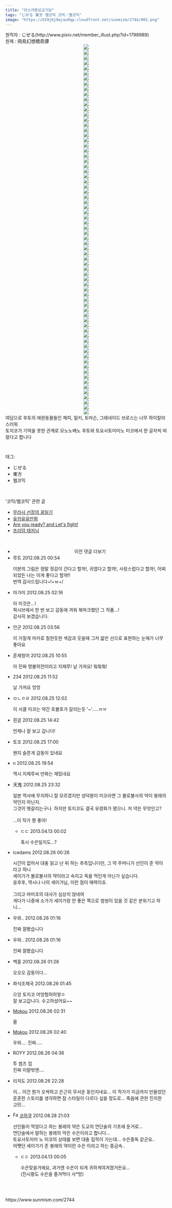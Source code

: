 ```yaml
---
title: "아스카환상교기담"
tags: "じぜる 東方 웹코믹 코믹／웹코믹"
image: "https://d19j6j9wjau9qp.cloudfront.net/sunmism/2744/001.png"
---
```

<div class="article">
<div class="jb-article">원작자 : じぜる(http://www.pixiv.net/member_illust.php?id=1798989)<br/>
원제 : 飛鳥幻想橋奇譚<br/>
<div class="imageblock center" style="text-align: center; clear: both;"><img src="{{ site.imgserver8 }}/sunmism/2744/001.png"/></div><div class="imageblock center" style="text-align: center; clear: both;"><img src="{{ site.imgserver8 }}/sunmism/2744/002.png"/></div><div class="imageblock center" style="text-align: center; clear: both;"><img src="{{ site.imgserver8 }}/sunmism/2744/003.png"/></div><div class="imageblock center" style="text-align: center; clear: both;"><img src="{{ site.imgserver8 }}/sunmism/2744/004.png"/></div><div class="imageblock center" style="text-align: center; clear: both;"><img src="{{ site.imgserver8 }}/sunmism/2744/005.png"/></div><div class="imageblock center" style="text-align: center; clear: both;"><img src="{{ site.imgserver8 }}/sunmism/2744/006.png"/></div><div class="imageblock center" style="text-align: center; clear: both;"><img src="{{ site.imgserver8 }}/sunmism/2744/007.png"/></div><div class="imageblock center" style="text-align: center; clear: both;"><img src="{{ site.imgserver8 }}/sunmism/2744/008.png"/></div><div class="imageblock center" style="text-align: center; clear: both;"><img src="{{ site.imgserver8 }}/sunmism/2744/009.png"/></div><div class="imageblock center" style="text-align: center; clear: both;"><img src="{{ site.imgserver8 }}/sunmism/2744/010.png"/></div><div class="imageblock center" style="text-align: center; clear: both;"><img src="{{ site.imgserver8 }}/sunmism/2744/011.png"/></div><div class="imageblock center" style="text-align: center; clear: both;"><img src="{{ site.imgserver8 }}/sunmism/2744/012.png"/></div><div class="imageblock center" style="text-align: center; clear: both;"><img src="{{ site.imgserver8 }}/sunmism/2744/013.png"/></div><div class="imageblock center" style="text-align: center; clear: both;"><img src="{{ site.imgserver8 }}/sunmism/2744/014.png"/></div><div class="imageblock center" style="text-align: center; clear: both;"><img src="{{ site.imgserver8 }}/sunmism/2744/015.png"/></div><div class="imageblock center" style="text-align: center; clear: both;"><img src="{{ site.imgserver8 }}/sunmism/2744/016.png"/></div><div class="imageblock center" style="text-align: center; clear: both;"><img src="{{ site.imgserver8 }}/sunmism/2744/017.png"/></div><div class="imageblock center" style="text-align: center; clear: both;"><img src="{{ site.imgserver8 }}/sunmism/2744/018.png"/></div><div class="imageblock center" style="text-align: center; clear: both;"><img src="{{ site.imgserver8 }}/sunmism/2744/019.png"/></div><div class="imageblock center" style="text-align: center; clear: both;"><img src="{{ site.imgserver8 }}/sunmism/2744/020.png"/></div><div class="imageblock center" style="text-align: center; clear: both;"><img src="{{ site.imgserver8 }}/sunmism/2744/021.png"/></div><div class="imageblock center" style="text-align: center; clear: both;"><img src="{{ site.imgserver8 }}/sunmism/2744/022.png"/></div><div class="imageblock center" style="text-align: center; clear: both;"><img src="{{ site.imgserver8 }}/sunmism/2744/023.png"/></div><div class="imageblock center" style="text-align: center; clear: both;"><img src="{{ site.imgserver8 }}/sunmism/2744/024.png"/></div><div class="imageblock center" style="text-align: center; clear: both;"><img src="{{ site.imgserver8 }}/sunmism/2744/025.png"/></div><div class="imageblock center" style="text-align: center; clear: both;"><img src="{{ site.imgserver8 }}/sunmism/2744/026.png"/></div><div class="imageblock center" style="text-align: center; clear: both;"><img src="{{ site.imgserver8 }}/sunmism/2744/027.png"/></div><div class="imageblock center" style="text-align: center; clear: both;"><img src="{{ site.imgserver8 }}/sunmism/2744/028.png"/></div><div class="imageblock center" style="text-align: center; clear: both;"><img src="{{ site.imgserver8 }}/sunmism/2744/029.png"/></div><div class="imageblock center" style="text-align: center; clear: both;"><img src="{{ site.imgserver8 }}/sunmism/2744/030.png"/></div><div class="imageblock center" style="text-align: center; clear: both;"><img src="{{ site.imgserver8 }}/sunmism/2744/031.png"/></div><div class="imageblock center" style="text-align: center; clear: both;"><img src="{{ site.imgserver8 }}/sunmism/2744/032.png"/></div><div class="imageblock center" style="text-align: center; clear: both;"><img src="{{ site.imgserver8 }}/sunmism/2744/033.png"/></div><div class="imageblock center" style="text-align: center; clear: both;"><img src="{{ site.imgserver8 }}/sunmism/2744/034.png"/></div><div class="imageblock center" style="text-align: center; clear: both;"><img src="{{ site.imgserver8 }}/sunmism/2744/035.png"/></div><div class="imageblock center" style="text-align: center; clear: both;"><img src="{{ site.imgserver8 }}/sunmism/2744/036.png"/></div><div class="imageblock center" style="text-align: center; clear: both;"><img src="{{ site.imgserver8 }}/sunmism/2744/037.png"/></div><div class="imageblock center" style="text-align: center; clear: both;"><img src="{{ site.imgserver8 }}/sunmism/2744/038.png"/></div><div class="imageblock center" style="text-align: center; clear: both;"><img src="{{ site.imgserver8 }}/sunmism/2744/039.png"/></div><div class="imageblock center" style="text-align: center; clear: both;"><img src="{{ site.imgserver8 }}/sunmism/2744/040.png"/></div><div class="imageblock center" style="text-align: center; clear: both;"><img src="{{ site.imgserver8 }}/sunmism/2744/041.png"/></div><div class="imageblock center" style="text-align: center; clear: both;"><img src="{{ site.imgserver8 }}/sunmism/2744/042.png"/></div><div class="imageblock center" style="text-align: center; clear: both;"><img src="{{ site.imgserver8 }}/sunmism/2744/043.png"/></div><div class="imageblock center" style="text-align: center; clear: both;"><img src="{{ site.imgserver8 }}/sunmism/2744/044.png"/></div><div class="imageblock center" style="text-align: center; clear: both;"><img src="{{ site.imgserver8 }}/sunmism/2744/045.png"/></div><div class="imageblock center" style="text-align: center; clear: both;"><img src="{{ site.imgserver8 }}/sunmism/2744/046.png"/></div><div class="imageblock center" style="text-align: center; clear: both;"><img src="{{ site.imgserver8 }}/sunmism/2744/047.png"/></div><div class="imageblock center" style="text-align: center; clear: both;"><img src="{{ site.imgserver8 }}/sunmism/2744/048.png"/></div><div class="imageblock center" style="text-align: center; clear: both;"><img src="{{ site.imgserver8 }}/sunmism/2744/049.png"/></div><div class="imageblock center" style="text-align: center; clear: both;"><img src="{{ site.imgserver8 }}/sunmism/2744/050.png"/></div><div class="imageblock center" style="text-align: center; clear: both;"><img src="{{ site.imgserver8 }}/sunmism/2744/051.png"/></div><div class="imageblock center" style="text-align: center; clear: both;"><img src="{{ site.imgserver8 }}/sunmism/2744/052.png"/></div><div class="imageblock center" style="text-align: center; clear: both;"><img src="{{ site.imgserver8 }}/sunmism/2744/053.png"/></div><div class="imageblock center" style="text-align: center; clear: both;"><img src="{{ site.imgserver8 }}/sunmism/2744/054.png"/></div><div class="imageblock center" style="text-align: center; clear: both;"><img src="{{ site.imgserver8 }}/sunmism/2744/055.png"/></div><div class="imageblock center" style="text-align: center; clear: both;"><img src="{{ site.imgserver8 }}/sunmism/2744/056.png"/></div><div class="imageblock center" style="text-align: center; clear: both;"><img src="{{ site.imgserver8 }}/sunmism/2744/057.png"/></div><div class="imageblock center" style="text-align: center; clear: both;"><img src="{{ site.imgserver8 }}/sunmism/2744/058.png"/></div><div class="imageblock center" style="text-align: center; clear: both;"><img src="{{ site.imgserver8 }}/sunmism/2744/059.png"/></div><div class="imageblock center" style="text-align: center; clear: both;"><img src="{{ site.imgserver8 }}/sunmism/2744/060.png"/></div><div class="imageblock center" style="text-align: center; clear: both;"><img src="{{ site.imgserver8 }}/sunmism/2744/061.png"/></div><div class="imageblock center" style="text-align: center; clear: both;"><img src="{{ site.imgserver8 }}/sunmism/2744/062.png"/></div><div class="imageblock center" style="text-align: center; clear: both;"><img src="{{ site.imgserver8 }}/sunmism/2744/063.png"/></div><div class="imageblock center" style="text-align: center; clear: both;"><img src="{{ site.imgserver8 }}/sunmism/2744/064.png"/></div><div class="imageblock center" style="text-align: center; clear: both;"><img src="{{ site.imgserver8 }}/sunmism/2744/065.png"/></div><div class="imageblock center" style="text-align: center; clear: both;"><img src="{{ site.imgserver8 }}/sunmism/2744/066.png"/></div><div class="imageblock center" style="text-align: center; clear: both;"><img src="{{ site.imgserver8 }}/sunmism/2744/067.png"/></div><div class="imageblock center" style="text-align: center; clear: both;"><img src="{{ site.imgserver8 }}/sunmism/2744/068.png"/></div><div class="imageblock center" style="text-align: center; clear: both;"><img src="{{ site.imgserver8 }}/sunmism/2744/069.png"/></div><div class="imageblock center" style="text-align: center; clear: both;"><img src="{{ site.imgserver8 }}/sunmism/2744/070.png"/></div><div class="imageblock center" style="text-align: center; clear: both;"><img src="{{ site.imgserver8 }}/sunmism/2744/071.png"/></div><div class="imageblock center" style="text-align: center; clear: both;"><img src="{{ site.imgserver8 }}/sunmism/2744/072.png"/></div>여담으로 후토의 애완동물들인 채피, 밀키, 토마슨, 그레네이드 브로스는 너무 하이칼라스러워<br/>
토지코가 기억을 못한 관계로 모노노베노 후토와 토요사토미미노 미코에서 한 글자씩 따왔다고 합니다<br/>
<div style="text-align:center;margin:10px 0 10px 0;clear:both"><div style="display:inline;text-align:center;">
</div><div style="display:inline;text-align:center;">
</div></div> </div></div><br/>
<div class="tagTrail">
<p>태그: </p>
<ul>
<li>じぜる</li>
<li>東方</li>
<li>웹코믹</li>
</ul>
</div><br/>
<div class="another">
<p>'코믹/웹코믹' 관련 글</p>
<ul>
<li><a href="/sunmism_2867">무라사 선장의 꿈일기</a></li>
<li><a href="/sunmism_2785">유카유유만화</a></li>
<li><a href="/sunmism_2739">Are you ready? and Let's fight!</a></li>
<li><a href="/sunmism_2736">프리덤 태자님</a></li>
</ul>
</div><br/>
<div class="jb-discuss-list jb-discuss-list-comment">
<ul class="jb-discuss-list-level-1">
<li class="tt_more_preview_comments_wrap" id="ttMorePreviousCommentsFor2744" onclick="getEntryCommentsByPaging(2744); return false;" style="text-align:center;cursor:pointer"><span class="tt_more_preview_comments_text">이전 댓글 더보기</span><input id="ttMorePreviousCommentsFirstWrittenFor2744" type="hidden" value="1345823648"/><input id="ttMorePreviousCommentsFirstIdFor2744" type="hidden" value="11366663"/></li>
<li class="rp_general" id="comment11366663">
<div class="jb-discuss jb-discuss-comment">
<div class="jb-discuss-information jb-discuss-information-comment">
<span class="jb-discuss-information-name">루트</span>
<span class="jb-discuss-information-date">2012.08.25 00:54 </span>
</div>
<p class="jb-discuss-content jb-discuss-content-comment">이분의 그림은 정말 정감이 간다고 할까!, 귀엽다고 할까!, 사랑스럽다고 할까!, 어찌되었든 나는 이게 좋다고 할까!!<br/>
번역 감사드립니다~!+ㅂ+/</p>
</div>
</li>
<li class="rp_general" id="comment11366843">
<div class="jb-discuss jb-discuss-comment">
<div class="jb-discuss-information jb-discuss-information-comment">
<span class="jb-discuss-information-name">마가미</span>
<span class="jb-discuss-information-date">2012.08.25 02:16 </span>
</div>
<p class="jb-discuss-content jb-discuss-content-comment">아 이것은...!<br/>
픽시브에서 한 번 보고 감동에 겨워 북마크했던 그 작품...!<br/>
감사히 보겠습니다.</p>
</div>
</li>
<li class="rp_general" id="comment11386372">
<div class="jb-discuss jb-discuss-comment">
<div class="jb-discuss-information jb-discuss-information-comment">
<span class="jb-discuss-information-name">안군</span>
<span class="jb-discuss-information-date">2012.08.25 03:56 </span>
</div>
<p class="jb-discuss-content jb-discuss-content-comment">이 거칠게 마카로 칠한듯한 색감과 웃을때 그저 얇은 선으로 표현하는 눈매가 너무 좋아요</p>
</div>
</li>
<li class="rp_general" id="comment11386587">
<div class="jb-discuss jb-discuss-comment">
<div class="jb-discuss-information jb-discuss-information-comment">
<span class="jb-discuss-information-name">훈제청어</span>
<span class="jb-discuss-information-date">2012.08.25 10:55 </span>
</div>
<p class="jb-discuss-content jb-discuss-content-comment">아 진짜 명불허전이라고 지제루! 날 가져요! 헠헠헠!</p>
</div>
</li>
<li class="rp_general" id="comment11386756">
<div class="jb-discuss jb-discuss-comment">
<div class="jb-discuss-information jb-discuss-information-comment">
<span class="jb-discuss-information-name">234</span>
<span class="jb-discuss-information-date">2012.08.25 11:52 </span>
</div>
<p class="jb-discuss-content jb-discuss-content-comment">날 가져요 엉엉</p>
</div>
</li>
<li class="rp_general" id="comment11387856">
<div class="jb-discuss jb-discuss-comment">
<div class="jb-discuss-information jb-discuss-information-comment">
<span class="jb-discuss-information-name">ㅁㄴㅇㄹ</span>
<span class="jb-discuss-information-date">2012.08.25 12:02 </span>
</div>
<p class="jb-discuss-content jb-discuss-content-comment">이 서클 미코는 약간 호불호가 갈리는듯 '~'.....ㅠㅠ</p>
</div>
</li>
<li class="rp_general" id="comment11389378">
<div class="jb-discuss jb-discuss-comment">
<div class="jb-discuss-information jb-discuss-information-comment">
<span class="jb-discuss-information-name">흰곰</span>
<span class="jb-discuss-information-date">2012.08.25 14:42 </span>
</div>
<p class="jb-discuss-content jb-discuss-content-comment">언제나 잘 보고 갑니다!</p>
</div>
</li>
<li class="rp_general" id="comment11389563">
<div class="jb-discuss jb-discuss-comment">
<div class="jb-discuss-information jb-discuss-information-comment">
<span class="jb-discuss-information-name">토조</span>
<span class="jb-discuss-information-date">2012.08.25 17:00 </span>
</div>
<p class="jb-discuss-content jb-discuss-content-comment">왠지 슬픈게 감동이 있네요</p>
</div>
</li>
<li class="rp_general" id="comment11389748">
<div class="jb-discuss jb-discuss-comment">
<div class="jb-discuss-information jb-discuss-information-comment">
<span class="jb-discuss-information-name">n</span>
<span class="jb-discuss-information-date">2012.08.25 19:54 </span>
</div>
<p class="jb-discuss-content jb-discuss-content-comment">역시 지제루씨 만화는 재밌네요</p>
</div>
</li>
<li class="rp_general" id="comment11390089">
<div class="jb-discuss jb-discuss-comment">
<div class="jb-discuss-information jb-discuss-information-comment">
<span class="jb-discuss-information-name">天鬼</span>
<span class="jb-discuss-information-date">2012.08.25 23:32 </span>
</div>
<p class="jb-discuss-content jb-discuss-content-comment">일본 역사에 무지하니 잘 모르겠지만 성덕왕이 미코라면 그 불로불사의 약이 봉래의 약인지 아닌지.<br/>
그것이 헷갈리는구나. 하지만 토지코도 결국 유령화가 됐으니. 저 약은 무엇인고?<br/>
<br/>
...이 작가 짱 좋아!</p>
</div>
<ul class="jb-discuss-list-level-2">
<li class="rp_general" id="comment12591606">
<div class="jb-discuss jb-discuss-comment">
<div class="jb-discuss-information jb-discuss-information-comment">
<span class="jb-discuss-information-name">ㄷㄷ</span>
<span class="jb-discuss-information-date">2013.04.13 00:02 </span>
</div>
<p class="jb-discuss-content jb-discuss-content-comment">혹시 수은일지도...?</p>
</div>
</li>
</ul>
</li>
<li class="rp_general" id="comment11393736">
<div class="jb-discuss jb-discuss-comment">
<div class="jb-discuss-information jb-discuss-information-comment">
<span class="jb-discuss-information-name">icedams</span>
<span class="jb-discuss-information-date">2012.08.26 00:26 </span>
</div>
<p class="jb-discuss-content jb-discuss-content-comment">시간이 없어서 대충 읽고 난 뒤 하는 추측입니다만, 그 약 주머니가 선인이 준 약이라고 하니<br/>
세이가가 불로불사의 약이라고 속이고 독을 먹인게 아닌가 싶습니다.<br/>
응후후, 역시나 나의 세이가님, 이런 점이 매력이죠.<br/>
<br/>
그리고 마미조의 대사가 심상치 않네여<br/>
게다가 나중에 소가가 세이가랑 안 좋은 쪽으로 썸씽이 있을 것 같은 분위기고 하니...</p>
</div>
</li>
<li class="rp_general" id="comment11401614">
<div class="jb-discuss jb-discuss-comment">
<div class="jb-discuss-information jb-discuss-information-comment">
<span class="jb-discuss-information-name">우와..</span>
<span class="jb-discuss-information-date">2012.08.26 01:16 </span>
</div>
<p class="jb-discuss-content jb-discuss-content-comment">진짜 잘봤습니다</p>
</div>
</li>
<li class="rp_general" id="comment11401615">
<div class="jb-discuss jb-discuss-comment">
<div class="jb-discuss-information jb-discuss-information-comment">
<span class="jb-discuss-information-name">우와..</span>
<span class="jb-discuss-information-date">2012.08.26 01:16 </span>
</div>
<p class="jb-discuss-content jb-discuss-content-comment">진짜 잘봤습니다</p>
</div>
</li>
<li class="rp_general" id="comment11401633">
<div class="jb-discuss jb-discuss-comment">
<div class="jb-discuss-information jb-discuss-information-comment">
<span class="jb-discuss-information-name">백홍</span>
<span class="jb-discuss-information-date">2012.08.26 01:28 </span>
</div>
<p class="jb-discuss-content jb-discuss-content-comment">오오오 감동이다...</p>
</div>
</li>
<li class="rp_general" id="comment11401648">
<div class="jb-discuss jb-discuss-comment">
<div class="jb-discuss-information jb-discuss-information-comment">
<span class="jb-discuss-information-name">화식조제국</span>
<span class="jb-discuss-information-date">2012.08.26 01:45 </span>
</div>
<p class="jb-discuss-content jb-discuss-content-comment">으앙 토지코 어엉헝허허엏ㅇ<br/>
잘 보고갑니다. 수고하셨어요~~</p>
</div>
</li>
<li class="rp_general" id="comment11401706">
<div class="jb-discuss jb-discuss-comment">
<div class="jb-discuss-information jb-discuss-information-comment">
<span class="jb-discuss-information-name"> <a href="http://http://blog.naver.com/qweasd0159/" onclick="return openLinkInNewWindow(this)">Mokou</a></span>
<span class="jb-discuss-information-date">2012.08.26 02:31 </span>
</div>
<p class="jb-discuss-content jb-discuss-content-comment">올</p>
</div>
</li>
<li class="rp_general" id="comment11401710">
<div class="jb-discuss jb-discuss-comment">
<div class="jb-discuss-information jb-discuss-information-comment">
<span class="jb-discuss-information-name"> <a href="http://http://blog.naver.com/qweasd0159/" onclick="return openLinkInNewWindow(this)">Mokou</a></span>
<span class="jb-discuss-information-date">2012.08.26 02:40 </span>
</div>
<p class="jb-discuss-content jb-discuss-content-comment">우와.... 진짜.....</p>
</div>
</li>
<li class="rp_general" id="comment11401790">
<div class="jb-discuss jb-discuss-comment">
<div class="jb-discuss-information jb-discuss-information-comment">
<span class="jb-discuss-information-name">ROYY</span>
<span class="jb-discuss-information-date">2012.08.26 04:36 </span>
</div>
<p class="jb-discuss-content jb-discuss-content-comment">투 썸즈 업<br/>
진짜 이말밖엔....</p>
</div>
</li>
<li class="rp_general" id="comment11402907">
<div class="jb-discuss jb-discuss-comment">
<div class="jb-discuss-information jb-discuss-information-comment">
<span class="jb-discuss-information-name">리치도</span>
<span class="jb-discuss-information-date">2012.08.26 22:28 </span>
</div>
<p class="jb-discuss-content jb-discuss-content-comment">이... 이건 뭔가 오싹하고 은근히 무서운 동인지네요... 이 작가가 지금까지 만들었던 훈훈한 스토리를 생각하면 참 스타일이 다르다 싶을 정도로... 죽음에 관한 진지한 고민...</p>
</div>
</li>
<li class="rp_general" id="comment11407102">
<div class="jb-discuss jb-discuss-comment">
<div class="jb-discuss-information jb-discuss-information-comment">
<span class="jb-discuss-information-name"><img alt="Favicon of http://blog.naver.com/scv12333/" height="16" onerror="this.onerror=null;this.parentNode.removeChild(this)" src="http://blog.naver.com/favicon.ico" width="16"/> <a href="http://blog.naver.com/scv12333/" onclick="return openLinkInNewWindow(this)">코하쿠</a></span>
<span class="jb-discuss-information-date">2012.08.28 21:03 </span>
</div>
<p class="jb-discuss-content jb-discuss-content-comment">선인들이 먹었다고 하는 봉래의 약은 도교의 연단술의 기초에 둔거로...<br/>
연단술에서 말하는 봉래의 약은 수은이라고 합니다...<br/>
토요사토미미 노 미코의 상태를 보면 대충 짐작이 가는데... 수은중독 같군요..<br/>
어쨋던 세이가가 준 봉래의 약이란 수은 이라고 하는 중금속..</p>
</div>
<ul class="jb-discuss-list-level-2">
<li class="rp_general" id="comment12591609">
<div class="jb-discuss jb-discuss-comment">
<div class="jb-discuss-information jb-discuss-information-comment">
<span class="jb-discuss-information-name">ㄷㄷ</span>
<span class="jb-discuss-information-date">2013.04.13 00:05 </span>
</div>
<p class="jb-discuss-content jb-discuss-content-comment">수은맞을거에요, 과거엔 수은이 되게 귀하게여겨졌거든요...<br/>
(진시황도 수은을 즐겨먹다 사*망)</p>
</div>
</li>
</ul>
</li>
</ul>
</div><br/>
<br/>
<p id="refer">https://www.sunmism.com/2744</p>
<br/>
